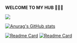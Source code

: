 **WELCOME TO MY HUB 🍺🍺🍺**

![](https://komarev.com/ghpvc/?username=ByeRose&color=brightgreen)

[![Anurag's GitHub stats](https://github-readme-stats.vercel.app/api?username=ByeRose&hide=contribs,prs&show_icons=true&icon_color=fff&bg_color=30,e96443,904e95&title_color=fff&text_color=fff)]()

[![Readme Card](https://github-readme-stats.vercel.app/api/pin/?username=ByeRose&repo=writeups-adworld&theme=chartreuse-dark)](https://github.com/ByeRose/writeups-adworld)
[![Readme Card](https://github-readme-stats.vercel.app/api/pin/?username=ByeRose&repo=writeups-buuctf&theme=chartreuse-dark)](https://github.com/ByeRose/writeups-buuctf) 
